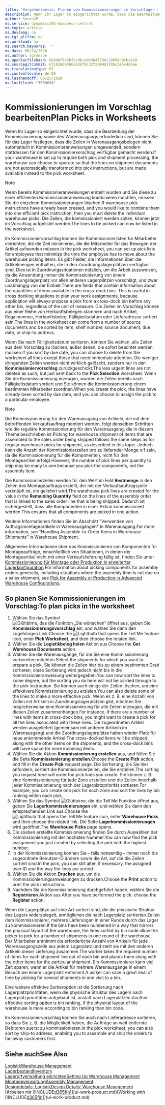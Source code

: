 ```yaml
---
title: 'Vorgehensweise: Planen von Kommissionierungen in Vorschlägen | Microsoft Docs'
description: Wenn Ihr Lager so eingerichtet wurde, dass die Bearbeitung der Kommissionierung sowie des Warenausgangs erforderlich sind, können Sie für das Lager festlegen, dass die Zeilen in Warenausgangsbelegen nicht automatisch in Kommissionieranweisungen umgewandelt, sondern stattdessen für den Kommissioniervorschlag verfügbar gemacht werden.
author: SorenGP
ms.service: dynamics365-business-central
ms.topic: article
ms.devlang: na
ms.tgt_pltfrm: na
ms.workload: na
ms.search.keywords: ''
ms.date: 06/24/2020
ms.author: sgroespe
ms.openlocfilehash: 6bb88f675bfbc9bca0b364f758c39059c0cbab29
ms.sourcegitcommit: 63102669366eb26f9c32729848170bc2e5c4d6ae
ms.translationtype: HT
ms.contentlocale: de-DE
ms.lasthandoff: 06/25/2020
ms.locfileid: "3503694"
---
```

# <a name="plan-picks-in-worksheets"></a><span data-ttu-id="0440b-103">Kommissionierungen im Vorschlag bearbeiten</span><span class="sxs-lookup"><span data-stu-id="0440b-103">Plan Picks in Worksheets</span></span>

<span data-ttu-id="0440b-104">Wenn Ihr Lager so eingerichtet wurde, dass die Bearbeitung der Kommissionierung sowie des Warenausgangs erforderlich sind, können Sie für das Lager festlegen, dass die Zeilen in Warenausgangsbelegen nicht automatisch in Kommissionieranweisungen umgewandelt, sondern stattdessen für den Kommissioniervorschlag verfügbar gemacht werden.</span><span class="sxs-lookup"><span data-stu-id="0440b-104">If your warehouse is set up to require both pick and shipment processing, the warehouse can choose to operate so that the lines on shipment documents are not automatically transformed into pick instructions, but are made available instead to the pick worksheet.</span></span>  

> [!NOTE]  
> <span data-ttu-id="0440b-105">Wenn bereits Kommissionieranweisungen erstellt wurden und Sie diese zu einer effizienten Kommissionieranweisung kombinieren möchten, müssen Sie die einzelnen Kommissionierungen löschen.</span><span class="sxs-lookup"><span data-stu-id="0440b-105">If warehouse pick instructions have already been created, and you would like to combine them into one efficient pick instruction, then you must delete the individual warehouse picks.</span></span> <span data-ttu-id="0440b-106">Die Zeilen, die kommissioniert werden sollen, können jetzt im Vorschlag aufgelistet werden.</span><span class="sxs-lookup"><span data-stu-id="0440b-106">The lines to be picked can now be listed in the worksheet.</span></span>  

<span data-ttu-id="0440b-107">Im Kommissioniervorschlag können Sie Kommissionierlisten für Mitarbeiter einrichten, die die Zeit minimieren, die die Mitarbeiter für das Bewegen der Artikel aufwenden müssen.</span><span class="sxs-lookup"><span data-stu-id="0440b-107">In the pick worksheet, you can set up pick lists for employees that minimize the time the employee has to move about the warehouse picking items.</span></span> <span data-ttu-id="0440b-108">Es gibt Felder, die Informationen über die Artikelmengen enthalten, die in den Zuordnungslagerplätzen verfügbar sind. Dies ist in Zuordnungssituationen nützlich, um die Arbeit zuzuweisen, da die Anwendung immer die Kommissionierung von einem Zuordnungslagerplatz vor allen anderen Lagerplätzen vorschlägt, und zwar unabhängig von der Einheit.</span><span class="sxs-lookup"><span data-stu-id="0440b-108">There are fields that contain information about the quantities of items available in the cross-dock bins. This is useful in cross docking situations to plan your work assignments, because application will always propose a pick from a cross-dock bin before any other bin, regardless of the unit of measure.</span></span> <span data-ttu-id="0440b-109">Die Zeilen im Vorschlag können aus einer Reihe von Herkunftsbelegen stammen und nach Artikel, Regalnummer, Herkunftsbeleg, Fälligkeitsdatum oder Lieferadresse sortiert sein.</span><span class="sxs-lookup"><span data-stu-id="0440b-109">The lines in the worksheet can come from a number of source documents and be sorted by item, shelf number, source document, due date, or ship-to address.</span></span>  

<span data-ttu-id="0440b-110">Wenn Sie nach Fälligkeitsdatum sortieren, können Sie wählen, alle Zeilen aus dem Vorschlag zu löschen, außer denen, die sofort beachtet werden müssen.</span><span class="sxs-lookup"><span data-stu-id="0440b-110">If you sort by due date, you can choose to delete from the worksheet all lines except those that need immediate attention.</span></span> <span data-ttu-id="0440b-111">Die weniger dringenden Zeilen werden nicht wirklich gelöscht, sondern nur in den **Kommissioniervorschlag** zurückgeschickt.</span><span class="sxs-lookup"><span data-stu-id="0440b-111">The less urgent lines are not deleted as such, but just sent back to the **Pick Selection** worksheet.</span></span> <span data-ttu-id="0440b-112">Wenn Sie die Kommissionierung erzeugen, wurden die Zeilen bereits nach Fälligkeitsdatum sortiert und Sie können die Kommissionierung einem bestimmten Mitarbeiter zuordnen.</span><span class="sxs-lookup"><span data-stu-id="0440b-112">When you create the pick, the lines have already been sorted by due date, and you can choose to assign the pick to a particular employee.</span></span>  

> [!NOTE]  
> <span data-ttu-id="0440b-113">Die Kommissionierung für den Warenausgang von Artikeln, die mit dem betreffenden Verkaufsauftrag montiert werden, folgt denselben Schritten wie die reguläre Kommissionierung für den Warenausgang, die in diesem Thema beschrieben ist.</span><span class="sxs-lookup"><span data-stu-id="0440b-113">Picking for warehouse shipment of items that are assembled to the sales order being shipped follows the same steps as for regular warehouse picks for shipment, as described in this topic.</span></span> <span data-ttu-id="0440b-114">Jedoch kann die Anzahl der Kommissionierzeilen pro zu liefernder Menge n:1 sein, da die Kommissionierung für die Komponenten, nicht für den Montageartikel erfolgt.</span><span class="sxs-lookup"><span data-stu-id="0440b-114">However, the number of pick lines per quantity to ship may be many to one because you pick the components, not the assembly item.</span></span>  
>
> <span data-ttu-id="0440b-115">Die Kommissionierzeilen werden für den Wert im Feld **Restmenge** in den Zeilen des Montageauftrags erstellt, der mit der Verkaufsauftragszeile verknüpft ist, die geliefert wird.</span><span class="sxs-lookup"><span data-stu-id="0440b-115">The warehouse pick lines are created for the value in the **Remaining Quantity** field on the lines of the assembly order that is linked to the sales order line that is being shipped.</span></span> <span data-ttu-id="0440b-116">Dadurch ist sichergestellt, dass alle Komponenten in einer Aktion kommissioniert werden.</span><span class="sxs-lookup"><span data-stu-id="0440b-116">This ensures that all components are picked in one action.</span></span>  
>
> <span data-ttu-id="0440b-117">Weitere Informationen finden Sie im Abschnitt "Verwenden von Auftragsmontageartikeln in Warenausgängen" in Warenausgang.</span><span class="sxs-lookup"><span data-stu-id="0440b-117">For more information, see “Handling Assemble-to-Order Items in Warehouse Shipments” in Warehouse Shipment.</span></span>  
>
> <span data-ttu-id="0440b-118">Allgemeine Informationen über das Kommissionieren von Komponenten für Montageaufträge, einschließlich von Situationen, in denen der Montageartikel nicht mit einer Verkaufslieferung fällig ist, finden Sie unter [Kommissionierung für Montage oder Produktion in erweiterter Lagerkonfiguration](warehouse-how-to-pick-for-internal-operations-in-advanced-warehousing.md).</span><span class="sxs-lookup"><span data-stu-id="0440b-118">For information about picking components for assembly orders generally, including situations where the assembly item is not due on a sales shipment, see [Pick for Assembly or Production in Advanced Warehouse Configurations](warehouse-how-to-pick-for-internal-operations-in-advanced-warehousing.md).</span></span>  

## <a name="to-plan-picks-in-the-worksheet"></a><span data-ttu-id="0440b-119">So planen Sie Kommissionierungen im Vorschlag:</span><span class="sxs-lookup"><span data-stu-id="0440b-119">To plan picks in the worksheet</span></span>

1. <span data-ttu-id="0440b-120">Wählen Sie das Symbol ![Glühbirne, das die Funktion „Sie wünschen“ öffnet](media/ui-search/search_small.png "Was möchten Sie tun?") aus, geben Sie **Kommissionierungsvorschlag** ein, und wählen Sie dann den zugehörigen Link.</span><span class="sxs-lookup"><span data-stu-id="0440b-120">Choose the ![Lightbulb that opens the Tell Me feature](media/ui-search/search_small.png "Tell me what you want to do") icon, enter **Pick Worksheet**, and then choose the related link.</span></span>  
2. <span data-ttu-id="0440b-121">Wählen Sie die **Logistikbeleg holen** Aktion aus.</span><span class="sxs-lookup"><span data-stu-id="0440b-121">Choose the **Get Warehouse Documents** action.</span></span>  
3. <span data-ttu-id="0440b-122">Wählen Sie die Warenausgänge, für die Sie eine Kommissionierung vorbereiten möchten.</span><span class="sxs-lookup"><span data-stu-id="0440b-122">Select the shipments for which you want to prepare a pick.</span></span> <span data-ttu-id="0440b-123">Sie können die Zeilen hier bis zu einem bestimmten Grad sortieren, diese Sortierung wird jedoch nicht bis in die Kommissionieranweisung weitergegeben.</span><span class="sxs-lookup"><span data-stu-id="0440b-123">You can now sort the lines to some degree, but the sorting you do here will not be carried through to the pick instruction.</span></span> <span data-ttu-id="0440b-124">Sie können auch einige der Zeilen löschen, um eine effektivere Kommissionierung zu erzielen.</span><span class="sxs-lookup"><span data-stu-id="0440b-124">You can also delete some of the lines to make a more effective pick.</span></span> <span data-ttu-id="0440b-125">Wenn es z. B. eine Anzahl von Zeilen mit Artikeln in Zuordnungslagerplätzen gibt, möchten Sie möglicherweise eine Kommissionierung für alle Zeilen erzeugen, die mit diesen Zeilen zusammenhängen.</span><span class="sxs-lookup"><span data-stu-id="0440b-125">For instance, if there are a number of lines with items in cross-dock bins, you might want to create a pick for all the lines associated with these lines.</span></span> <span data-ttu-id="0440b-126">Die zugeordneten Artikel werden ausgeliefert (gemeinsam mit anderen Artikeln im Warenausgang) und die Zuordnungslagerplätze haben wieder Platz für neue ankommende Artikel.</span><span class="sxs-lookup"><span data-stu-id="0440b-126">The cross-docked items will be shipped, along with the other items on the shipments, and the cross-dock bins will have space for more incoming items.</span></span>  
4. <span data-ttu-id="0440b-127">Wählen Sie die Aktion **Kommissionierung erstellen** aus, und füllen Sie die Seite **Kommissionierung erstellen**.</span><span class="sxs-lookup"><span data-stu-id="0440b-127">Choose the **Create Pick** action, and fill in the **Create Pick** request page.</span></span> <span data-ttu-id="0440b-128">Die Sortierung, die Sie hier anfordern, sortiert die Kommissionierzeilen, die Sie erstellen.</span><span class="sxs-lookup"><span data-stu-id="0440b-128">The sorting you request here will order the pick lines you create.</span></span> <span data-ttu-id="0440b-129">Sie können z. B. eine Kommissionierung für jede Zone erstellen und die Zeilen innerhalb jeder Kommissionierung nach der Lagerplatzpriorität sortieren.</span><span class="sxs-lookup"><span data-stu-id="0440b-129">For example, you can create one pick for each zone and sort the lines by bin ranking within each pick.</span></span>  
5. <span data-ttu-id="0440b-130">Wählen Sie das Symbol ![Glühbirne, die die Tell Me Funktion öffnet](media/ui-search/search_small.png "Was möchten Sie tun?") aus, geben Sie **Lagerkommissionierungen** ein, und wählen Sie dann den entsprechenden Link aus.</span><span class="sxs-lookup"><span data-stu-id="0440b-130">Choose the ![Lightbulb that opens the Tell Me feature](media/ui-search/search_small.png "Tell me what you want to do") icon, enter **Warehouse Picks**, and then choose the related link.</span></span> <span data-ttu-id="0440b-131">Die Seite **Lagerkommissionierungen** wird geöffnet.</span><span class="sxs-lookup"><span data-stu-id="0440b-131">The **Warehouse Picks** page opens.</span></span>  
6. <span data-ttu-id="0440b-132">Die soeben erstellte Kommissionierung finden Sie durch Auswählen der Kommissionierung mit der höchsten Nummer.</span><span class="sxs-lookup"><span data-stu-id="0440b-132">You can now find the pick assignment you just created by selecting the pick with the highest number.</span></span>  
7. <span data-ttu-id="0440b-133">In der Kommissionierung können Sie – falls notwendig – immer noch die zugeordnete Benutzer-ID ändern sowie die Art, auf die die Zeilen sortiert sind.</span><span class="sxs-lookup"><span data-stu-id="0440b-133">In the pick, you can still alter, if necessary, the assigned user ID and the way the lines are sorted.</span></span>  
8. <span data-ttu-id="0440b-134">Wählen Sie die Aktion **Drucken** aus, um die Kommissionierungsanweisungen zu drucken.</span><span class="sxs-lookup"><span data-stu-id="0440b-134">Choose the **Print** action to print the pick instructions.</span></span>  
9. <span data-ttu-id="0440b-135">Nachdem Sie die Kommissionierung durchgeführt haben, wählen Sie die **Registrieren** Aktion aus.</span><span class="sxs-lookup"><span data-stu-id="0440b-135">After you have performed the pick, choose the **Register** action.</span></span>  

<span data-ttu-id="0440b-136">Wenn die Lagerplätze auf eine Art sortiert sind, die die physische Struktur des Lagers widerspiegelt, ermöglichen die nach Lagerplatz sortierten Zeilen dem Kommissionierer, mehrere Lieferungen in einer Runde durch das Lager zu kommissionieren.</span><span class="sxs-lookup"><span data-stu-id="0440b-136">If the bins have been numbered in a way that mirrors the physical layout of the warehouse, the lines sorted by bin code allow the picker to pick for a number of shipments in one round of the warehouse.</span></span> <span data-ttu-id="0440b-137">Der Mitarbeiter entnimmt die erforderliche Anzahl von Artikeln für jede Warenausgangszeile aus jedem Lagerplatz und stellt sie mit den anderen Artikeln dieser Lieferung zusammen.</span><span class="sxs-lookup"><span data-stu-id="0440b-137">The worker takes the required number of items for each shipment line out of each bin and places them along with the other items for the particular shipment.</span></span> <span data-ttu-id="0440b-138">Ein Kommissionierer kann viel Zeit sparen, wenn er die Artikel für mehrere Warenausgänge in einem Besuch bei einem Lagerplatz entnimmt.</span><span class="sxs-lookup"><span data-stu-id="0440b-138">A picker can save a great deal of time by picking for several shipments in one visit to a bin.</span></span>  

<span data-ttu-id="0440b-139">Eine weitere effektive Sortieroption ist die Sortierung nach Lagerplatzprioritäten, wenn die physische Struktur des Lagers nach Lagerplatzprioritäten aufgebaut ist, anstatt nach Lagerplätzen.</span><span class="sxs-lookup"><span data-stu-id="0440b-139">Another effective sorting option is bin ranking, if the physical layout of the warehouse is more according to bin ranking than bin code.</span></span>  

<span data-ttu-id="0440b-140">Im Kommissioniervorschlag können Sie auch nach Lieferadresse sortieren, so dass Sie z. B. die Möglichkeit haben, die Aufträge an weit entfernte Debitoren zuerst zu kommissionieren.</span><span class="sxs-lookup"><span data-stu-id="0440b-140">In the pick worksheet, you can also sort by ship-to address, enabling you to assemble and ship the orders to far-away customers first.</span></span>  

## <a name="see-also"></a><span data-ttu-id="0440b-141">Siehe auch</span><span class="sxs-lookup"><span data-stu-id="0440b-141">See Also</span></span>

[<span data-ttu-id="0440b-142">Logistik</span><span class="sxs-lookup"><span data-stu-id="0440b-142">Warehouse Management</span></span>](warehouse-manage-warehouse.md)  
[<span data-ttu-id="0440b-143">Lagerbestand</span><span class="sxs-lookup"><span data-stu-id="0440b-143">Inventory</span></span>](inventory-manage-inventory.md)  
[<span data-ttu-id="0440b-144">Lagerortverwaltung einrichten</span><span class="sxs-lookup"><span data-stu-id="0440b-144">Setting Up Warehouse Management</span></span>](warehouse-setup-warehouse.md)  
[<span data-ttu-id="0440b-145">Montageverwaltung</span><span class="sxs-lookup"><span data-stu-id="0440b-145">Assembly Management</span></span>](assembly-assemble-items.md)  
[<span data-ttu-id="0440b-146">Designdetails: Logistik</span><span class="sxs-lookup"><span data-stu-id="0440b-146">Design Details: Warehouse Management</span></span>](design-details-warehouse-management.md)  
<span data-ttu-id="0440b-147">[Arbeiten mit [!INCLUDE[d365fin](includes/d365fin_md.md)]](ui-work-product.md)</span><span class="sxs-lookup"><span data-stu-id="0440b-147">[Working with [!INCLUDE[d365fin](includes/d365fin_md.md)]](ui-work-product.md)</span></span>  
